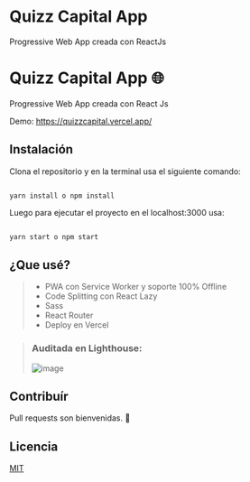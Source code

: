 # Quizz Capital App

Progressive Web App creada con ReactJs

# Quizz Capital App 🌐

Progressive Web App creada con React Js

Demo: <https://quizzcapital.vercel.app/>

## Instalación

Clona el repositorio y en la terminal usa el siguiente comando: 

```terminal

yarn install o npm install

```

Luego para ejecutar el proyecto en el localhost:3000 usa: 

```bash

yarn start o npm start

```

## ¿Que usé?

> * PWA con Service Worker y soporte 100% Offline
> * Code Splitting con React Lazy
> * Sass
> * React Router
> * Deploy en Vercel


>### Auditada en Lighthouse: 
>![image](https://user-images.githubusercontent.com/65989119/128740142-acb2aee2-dd89-45c6-988d-054f88aab458.png)

## Contribuír
Pull requests son bienvenidas. 👋

## Licencia
[MIT](https://choosealicense.com/licenses/mit/)